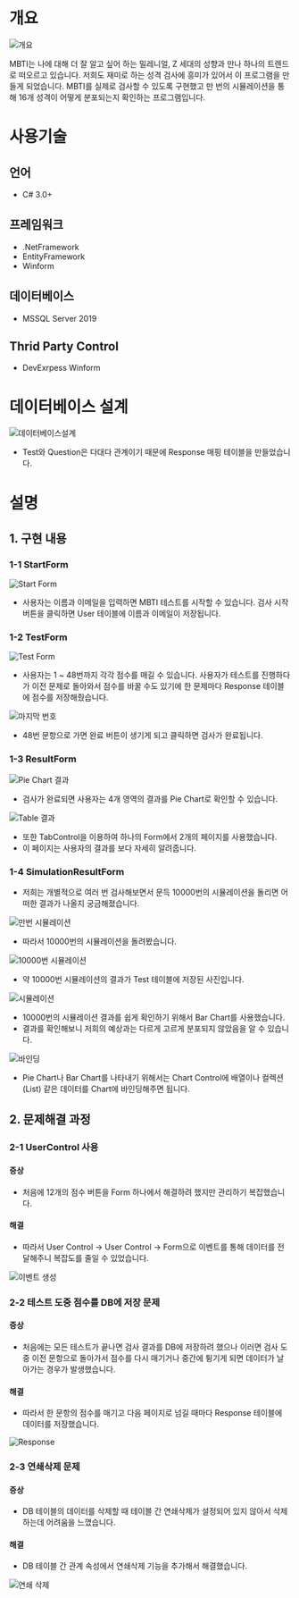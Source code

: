 # 개요

![개요](images/개요.png)

MBTI는 나에 대해 더 잘 알고 싶어 하는 밀레니얼, Z 세대의 성향과 만나 하나의 트렌드로 떠오르고 있습니다.
저희도 재미로 하는 성격 검사에 흥미가 있어서 이 프로그램을 만들게 되었습니다. MBTI를 실제로 검사할 수 있도록 구현했고 만 번의 시뮬레이션을 통해 16개 성격이 어떻게 분포되는지 확인하는 프로그램입니다.

# 사용기술
## 언어
* C# 3.0+

## 프레임워크
* .NetFramework
* EntityFramework
* Winform

## 데이터베이스
* MSSQL Server 2019

## Thrid Party Control
* DevExrpess Winform

# 데이터베이스 설계

![데이터베이스설계](images/데이터베이스설계.png)

* Test와 Question은 다대다 관계이기 때문에 Response 매핑 테이블을 만들었습니다.

# 설명

## 1. 구현 내용

### 1-1 StartForm

![Start Form](images/StartForm.png)

* 사용자는 이름과 이메일을 입력하면 MBTI 테스트를 시작할 수 있습니다.
검사 시작 버튼을 클릭하면 User 테이블에 이름과 이메일이 저장됩니다.

### 1-2 TestForm

![Test Form](images/TestForm.png)

* 사용자는 1 ~ 48번까지 각각 점수를 매길 수 있습니다.
사용자가 테스트를 진행하다가 이전 문제로 돌아와서 점수를 바꿀 수도 있기에 한 문제마다 Response 테이블에 점수를 저장해줬습니다.


![마지막 번호](images/마지막_번호.png)

* 48번 문항으로 가면 완료 버튼이 생기게 되고 클릭하면 검사가 완료됩니다.

### 1-3 ResultForm

![Pie Chart 결과](images/PieChart_결과.png)

* 검사가 완료되면 사용자는 4개 영역의 결과를 Pie Chart로 확인할 수 있습니다.

![Table 결과](images/Table_결과.png)

* 또한 TabControl을 이용하여 하나의 Form에서 2개의 페이지를 사용했습니다.
* 이 페이지는 사용자의 결과를 보다 자세히 알려줍니다.

### 1-4 SimulationResultForm

* 저희는 개별적으로 여러 번 검사해보면서 문득 10000번의 시뮬레이션을 돌리면 어떠한 결과가 나올지 궁금해졌습니다.

![만번 시뮬레이션](images/만번_시뮬레이션.png)

* 따라서 10000번의 시뮬레이션을 돌려봤습니다.

![10000번 시뮬레이션](images/10000번_시뮬레이션.png)

* 약 10000번 시뮬레이션의 결과가 Test 테이블에 저장된 사진입니다.

![시뮬레이션](images/시뮬레이션.png)

* 10000번의 시뮬레이션 결과를 쉽게 확인하기 위해서 Bar Chart를 사용했습니다.
* 결과를 확인해보니 저희의 예상과는 다르게 고르게 분포되지 않았음을 알 수 있습니다.

![바인딩](images/바인딩.png)

* Pie Chart나 Bar Chart를 나타내기 위해서는 Chart Control에 배열이나 컬렉션(List) 같은 데이터를 Chart에 바인딩해주면 됩니다.

## 2. 문제해결 과정


### 2-1 UserControl 사용 

#### 증상
* 처음에 12개의 점수 버튼을 Form 하나에서 해결하려 했지만 관리하기 복잡했습니다. 

#### 해결
* 따라서 User Control -> User Control -> Form으로 이벤트를 통해 데이터를 전달해주니 복잡도를 줄일 수 있었습니다.

![이벤트 생성](images/이벤트_생성.png)

### 2-2 테스트 도중 점수를 DB에 저장 문제

#### 증상
* 처음에는 모든 테스트가 끝나면 검사 결과를 DB에 저장하려 했으나 이러면 검사 도중 이전 문항으로 돌아가서 점수를 다시 매기거나 중간에 튕기게 되면 데이터가 날아가는 경우가 발생했습니다. 

#### 해결
* 따라서 한 문항의 점수를 매기고 다음 페이지로 넘길 때마다 Response 테이블에 데이터를 저장했습니다.

![Response](images/Response.png)

### 2-3 연쇄삭제 문제 

#### 증상
* DB 테이블의 데이터를 삭제할 때 테이블 간 연쇄삭제가 설정되어 있지 않아서 삭제하는데 어려움을 느꼈습니다.

#### 해결
* DB 테이블 간 관계 속성에서 연쇄삭제 기능을 추가해서 해결했습니다.

![연쇄 삭제](images/연쇄_삭제.png)





